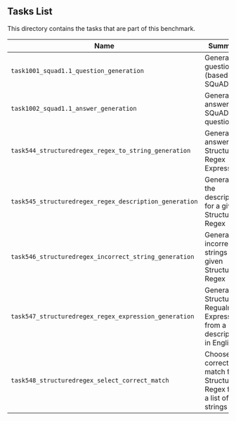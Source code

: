 ## Tasks List 

This directory contains the tasks that are part of this benchmark. 


Name | Summary | Category
---- | ----------- | --------
`task1001_squad1.1_question_generation` | Generating guestions (based on SQuAD 1.1) | Question Generation  
`task1002_squad1.1_answer_generation` | Generating answers to SQuAD 1.1 questions | Answer Generation
`task544_structuredregex_regex_to_string_generation` | Generate answers to Structured Regex Expressions | Answer Generation
`task545_structuredregex_regex_description_generation` | Generate the description for a given Structured Regex | Answer Generation
`task546_structuredregex_incorrect_string_generation` | Generate incorrect strings for a given Structured Regex | Incorrect Answer Generation
`task547_structuredregex_regex_expression_generation` | Generate Structured Regualr Expression from a description in English | Answer Generation
`task548_structuredregex_select_correct_match` | Choose the correct match for a Structured Regex from a list of four strings | Answer Selection